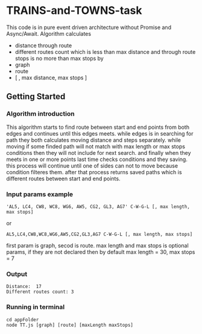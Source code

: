 # TRAINS-and-TOWNS-task
This code is in pure event driven architecture without Promise and Async/Await. 
Algorithm calculates 
- distance through route 
- different routes count which is less than max distance and through route stops is no more than max stops
by
- graph 
- route 
- [ , max distance, max stops ]

## Getting Started
### Algorithm introduction
This algorithm starts to find route between start and end points from both edges and continues until this edges meets. while edges is in searching for path they both calculates moving distance and steps separately. 
while moving if some finded path will not match with max length or max stops conditions then they will not include for next search.
and finally when they meets in one or more points last time checks conditions and they saving.
this process will continue until one of sides can not to move because condition filteres them. after that process returns saved paths which is different routes between start and end points.

### Input params example
```
'AL5, LC4, CW8, WC8, WG6, AW5, CG2, GL3, AG7' C-W-G-L [, max length, max stops]
```
or
```
AL5,LC4,CW8,WC8,WG6,AW5,CG2,GL3,AG7 C-W-G-L [, max length, max stops]
```
first param is graph, secod is route. max length and max stops is optional params, if they are not declared then 
by default max length = 30, max stops = 7
 

### Output
```
Distance:  17
Different routes count: 3
```


### Running in terminal
```shell
cd appFolder
node TT.js [graph] [route] [maxLength maxStops]
```


